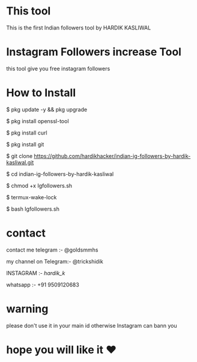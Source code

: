 # This tool

This is the first Indian followers tool by HARDIK KASLIWAL

# Instagram Followers increase Tool

this tool give you free instagram followers

# How to Install

$ pkg update -y && pkg upgrade 

$ pkg install openssl-tool

$ pkg install curl

$ pkg install git

$ git clone https://github.com/hardikhacker/indian-ig-followers-by-hardik-kasliwal.git

$ cd indian-ig-followers-by-hardik-kasliwal

$ chmod +x Igfollowers.sh

$ termux-wake-lock

$ bash Igfollowers.sh

# contact

contact me telegram :- @goldsmmhs

my channel on Telegram:- @trickshidik

INSTAGRAM :- _hardik_k_

whatsapp :- +91 9509120683

# warning

please don't use it in your main id otherwise Instagram can bann you

# hope you will like it ❤️
